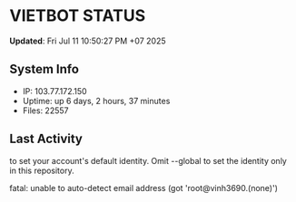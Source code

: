 # VIETBOT STATUS
**Updated**: Fri Jul 11 10:50:27 PM +07 2025

## System Info
- IP: 103.77.172.150
- Uptime: up 6 days, 2 hours, 37 minutes
- Files: 22557

## Last Activity

to set your account's default identity.
Omit --global to set the identity only in this repository.

fatal: unable to auto-detect email address (got 'root@vinh3690.(none)')

